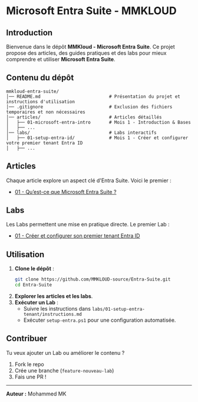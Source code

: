 # Microsoft Entra Suite - MMKLOUD

##  Introduction
Bienvenue dans le dépôt **MMKloud - Microsoft Entra Suite**. Ce projet propose des articles, des guides pratiques et des labs pour mieux comprendre et utiliser **Microsoft Entra Suite**.

##  Contenu du dépôt

```
mmkloud-entra-suite/
│── README.md                          # Présentation du projet et instructions d'utilisation
│── .gitignore                         # Exclusion des fichiers temporaires et non nécessaires
│── articles/                          # Articles détaillés
│   ├── 01-microsoft-entra-intro       # Mois 1 - Introduction & Bases
│   ├── ...
│── labs/                              # Labs interactifs
│   ├── 01-setup-entra-id/             # Mois 1 - Créer et configurer votre premier tenant Entra ID
│   ├── ...  
```

##  Articles
Chaque article explore un aspect clé d'Entra Suite. Voici le premier :
- [01 - Qu’est-ce que Microsoft Entra Suite ?](articles/01-microsoft-entra-intro.md)

##  Labs
Les Labs permettent une mise en pratique directe. Le premier Lab :
- [01 - Créer et configurer son premier tenant Entra ID](labs/01-setup-entra-tenant/instructions.md)

##  Utilisation
1. **Clone le dépôt** :
   ```sh
   git clone https://github.com/MMKLOUD-source/Entra-Suite.git
   cd Entra-Suite
   ```
2. **Explorer les articles et les labs**.
3. **Exécuter un Lab** :
   - Suivre les instructions dans `labs/01-setup-entra-tenant/instructions.md`
   - Exécuter `setup-entra.ps1` pour une configuration automatisée.

##  Contribuer
Tu veux ajouter un Lab ou améliorer le contenu ?
1. Fork le repo
2. Crée une branche (`feature-nouveau-lab`)
3. Fais une PR !

---
 **Auteur :** Mohammed MK 
